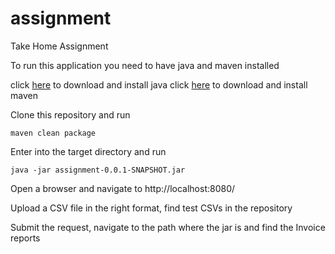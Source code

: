 # assignment
Take Home Assignment

To run this application you need to have java and maven installed

click [here](https://www.java.com/en/download/) to download and install java
click [here](https://maven.apache.org/download.cgi) to download and install maven

Clone this repository and run 

```
maven clean package
```

Enter into the target directory and run
```
java -jar assignment-0.0.1-SNAPSHOT.jar
```
Open a browser and navigate to http://localhost:8080/

Upload a CSV file in the right format, find test CSVs in the repository

Submit the request, navigate to the path where the jar is and find the Invoice reports